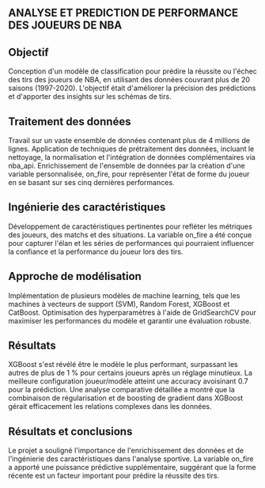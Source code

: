 ANALYSE ET PREDICTION DE PERFORMANCE DES JOUEURS DE NBA 
------
Objectif 
-----
Conception d'un modèle de classification pour prédire la réussite ou l'échec des tirs des joueurs de NBA, en utilisant des données couvrant plus de 20 saisons (1997-2020). L'objectif était d'améliorer la précision des prédictions et d'apporter des insights sur les schémas de tirs.

Traitement des données 
-----
Travail sur un vaste ensemble de données contenant plus de 4 millions de lignes.
Application de techniques de prétraitement des données, incluant le nettoyage, la normalisation et l'intégration de données complémentaires via nba_api.
Enrichissement de l'ensemble de données par la création d'une variable personnalisée, on_fire, pour représenter l'état de forme du joueur en se basant sur ses cinq dernières performances.

Ingénierie des caractéristiques 
------

Développement de caractéristiques pertinentes pour refléter les métriques des joueurs, des matchs et des situations.
La variable on_fire a été conçue pour capturer l'élan et les séries de performances qui pourraient influencer la confiance et la performance du joueur lors des tirs.

Approche de modélisation 
-----
Implémentation de plusieurs modèles de machine learning, tels que les machines à vecteurs de support (SVM), Random Forest, XGBoost et CatBoost.
Optimisation des hyperparamètres à l'aide de GridSearchCV pour maximiser les performances du modèle et garantir une évaluation robuste.

Résultats
------
XGBoost s'est révélé être le modèle le plus performant, surpassant les autres de plus de 1 % pour certains joueurs après un réglage minutieux.
La meilleure configuration joueur/modèle atteint une accuracy avoisinant 0.7 pour la prédiction.
Une analyse comparative détaillée a montré que la combinaison de régularisation et de boosting de gradient dans XGBoost gérait efficacement les relations complexes dans les données.

Résultats et conclusions 
-------
Le projet a souligné l'importance de l'enrichissement des données et de l'ingénierie des caractéristiques dans l'analyse sportive.
La variable on_fire a apporté une puissance prédictive supplémentaire, suggérant que la forme récente est un facteur important pour prédire la réussite des tirs.
